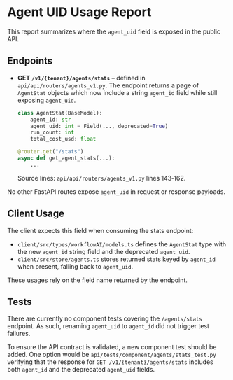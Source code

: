 # Agent UID Usage Report

This report summarizes where the `agent_uid` field is exposed in the public API.

## Endpoints

- **GET `/v1/{tenant}/agents/stats`** – defined in `api/api/routers/agents_v1.py`. The endpoint returns a page of `AgentStat` objects which now include a string `agent_id` field while still exposing `agent_uid`.

  ```python
  class AgentStat(BaseModel):
      agent_id: str
      agent_uid: int = Field(..., deprecated=True)
      run_count: int
      total_cost_usd: float

  @router.get("/stats")
  async def get_agent_stats(...):
      ...
  ```

  Source lines: `api/api/routers/agents_v1.py` lines 143‑162.

No other FastAPI routes expose `agent_uid` in request or response payloads.

## Client Usage

The client expects this field when consuming the stats endpoint:

- `client/src/types/workflowAI/models.ts` defines the `AgentStat` type with the new `agent_id` string field and the deprecated `agent_uid`.
- `client/src/store/agents.ts` stores returned stats keyed by `agent_id` when present, falling back to `agent_uid`.

These usages rely on the field name returned by the endpoint.

## Tests

There are currently no component tests covering the `/agents/stats` endpoint. As
such, renaming `agent_uid` to `agent_id` did not trigger test failures.

To ensure the API contract is validated, a new component test should be added.
One option would be `api/tests/component/agents/stats_test.py` verifying that the
response for `GET /v1/{tenant}/agents/stats` includes both `agent_id` and the
deprecated `agent_uid` fields.
